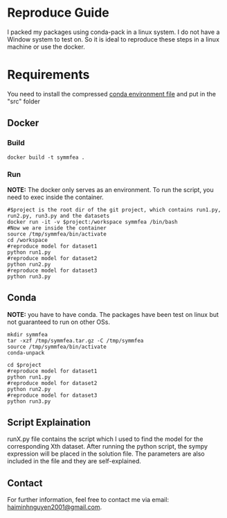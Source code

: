 # Reproduce Guide

I packed my packages using conda-pack in a linux system. I do not have a Window system to test on. So it is ideal to reproduce these steps in a linux machine or use the docker.

# Requirements
You need to install the compressed [conda environment file](https://drive.google.com/file/d/1l-yAM95Arzm5dgzUxpm6n_xyGbDW9ibT/view?usp=sharing) and put in the "src" folder

## Docker


### Build
```
docker build -t symmfea .
```

### Run
**NOTE:** The docker only serves as an environment. To run the script, you need to exec inside the container.

```
#$project is the root dir of the git project, which contains run1.py, run2.py, run3.py and the datasets
docker run -it -v $project:/workspace symmfea /bin/bash
#Now we are inside the container
source /tmp/symmfea/bin/activate
cd /workspace
#reproduce model for dataset1
python run1.py
#reproduce model for dataset2
python run2.py
#reproduce model for dataset3
python run3.py
```

## Conda
**NOTE:** you have to have conda. The packages have been test on linux but not guaranteed to run on other OSs.  
```
mkdir symmfea
tar -xzf /tmp/symmfea.tar.gz -C /tmp/symmfea
source /tmp/symmfea/bin/activate
conda-unpack

cd $project
#reproduce model for dataset1
python run1.py
#reproduce model for dataset2
python run2.py
#reproduce model for dataset3
python run3.py
```

## Script Explaination
runX.py file contains the script which I used to find the model for the corresponding Xth dataset. After running the python script, the sympy expression will be placed in the solution file. The parameters are also included in the file and they are self-explained. 

## Contact
For further information, feel free to contact me via email: haiminhnguyen2001@gmail.com.

